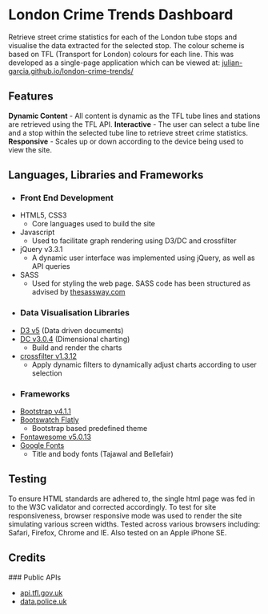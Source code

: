 # London Crime Trends Dashboard
Retrieve street crime statistics for each of the London tube stops
and visualise the data extracted for the selected stop. The colour scheme is based
on TFL (Transport for London) colours for each line. This was developed as a single-page application which can be viewed at: [julian-garcia.github.io/london-crime-trends/](https://julian-garcia.github.io/london-crime-trends/)

## Features
**Dynamic Content** - All content is dynamic as the TFL tube lines and stations are retrieved using the TFL API.
**Interactive** - The user can select a tube line and a stop within the selected tube line to retrieve street crime statistics.
**Responsive** - Scales up or down according to the device being used to view the site.

## Languages, Libraries and Frameworks
- ### Front End Development
- HTML5, CSS3
  - Core languages used to build the site
- Javascript
  - Used to facilitate graph rendering using D3/DC and crossfilter
- jQuery v3.3.1
  - A dynamic user interface was implemented using jQuery, as well as API queries
- SASS
  - Used for styling the web page. SASS code has been structured as advised by [thesassway.com](http://www.thesassway.com)
- ### Data Visualisation Libraries
- [D3 v5](https://d3js.org) (Data driven documents)
- [DC v3.0.4](https://dc-js.github.io/dc.js/) (Dimensional charting)
  - Build and render the charts
- [crossfilter v1.3.12](https://github.com/crossfilter/crossfilter/wiki)
  - Apply dynamic filters to dynamically adjust charts according to user selection
- ### Frameworks
- [Bootstrap v4.1.1](http://getbootstrap.com)
- [Bootswatch Flatly](https://bootswatch.com/flatly/)
  - Bootstrap based predefined theme
- [Fontawesome v5.0.13](https://fontawesome.com)
- [Google Fonts](https://fonts.google.com)
  - Title and body fonts (Tajawal and Bellefair)

## Testing
To ensure HTML standards are adhered to, the single html page was fed in to the W3C validator and corrected accordingly. To test for site responsiveness, browser responsive mode was used to render the site simulating various screen widths. Tested across various browsers including: Safari, Firefox, Chrome and IE. Also tested on an Apple iPhone SE.

## Credits
### Public APIs
- [api.tfl.gov.uk](https://api.tfl.gov.uk)
- [data.police.uk](https://data.police.uk)
